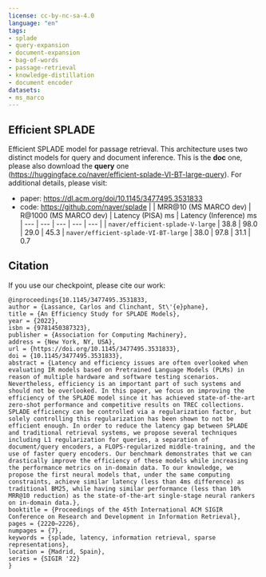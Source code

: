 ```yaml
---
license: cc-by-nc-sa-4.0
language: "en"
tags:
- splade
- query-expansion
- document-expansion
- bag-of-words
- passage-retrieval
- knowledge-distillation
- document encoder
datasets:
- ms_marco
---
```

## Efficient SPLADE 
Efficient SPLADE model for passage retrieval. This architecture uses two distinct models for query and document inference. This is the **doc** one, please also download the **query** one (https://huggingface.co/naver/efficient-splade-VI-BT-large-query). For additional details, please visit:
* paper: https://dl.acm.org/doi/10.1145/3477495.3531833
* code: https://github.com/naver/splade
| | MRR@10 (MS MARCO dev) | R@1000 (MS MARCO dev) | Latency (PISA) ms | Latency (Inference) ms
| --- | --- | --- | --- | --- |
| `naver/efficient-splade-V-large` | 38.8 | 98.0 | 29.0 | 45.3
| `naver/efficient-splade-VI-BT-large` | 38.0 | 97.8 | 31.1 | 0.7
## Citation
If you use our checkpoint, please cite our work:
```
@inproceedings{10.1145/3477495.3531833,
author = {Lassance, Carlos and Clinchant, St\'{e}phane},
title = {An Efficiency Study for SPLADE Models},
year = {2022},
isbn = {9781450387323},
publisher = {Association for Computing Machinery},
address = {New York, NY, USA},
url = {https://doi.org/10.1145/3477495.3531833},
doi = {10.1145/3477495.3531833},
abstract = {Latency and efficiency issues are often overlooked when evaluating IR models based on Pretrained Language Models (PLMs) in reason of multiple hardware and software testing scenarios. Nevertheless, efficiency is an important part of such systems and should not be overlooked. In this paper, we focus on improving the efficiency of the SPLADE model since it has achieved state-of-the-art zero-shot performance and competitive results on TREC collections. SPLADE efficiency can be controlled via a regularization factor, but solely controlling this regularization has been shown to not be efficient enough. In order to reduce the latency gap between SPLADE and traditional retrieval systems, we propose several techniques including L1 regularization for queries, a separation of document/query encoders, a FLOPS-regularized middle-training, and the use of faster query encoders. Our benchmark demonstrates that we can drastically improve the efficiency of these models while increasing the performance metrics on in-domain data. To our knowledge, we propose the first neural models that, under the same computing constraints, achieve similar latency (less than 4ms difference) as traditional BM25, while having similar performance (less than 10% MRR@10 reduction) as the state-of-the-art single-stage neural rankers on in-domain data.},
booktitle = {Proceedings of the 45th International ACM SIGIR Conference on Research and Development in Information Retrieval},
pages = {2220–2226},
numpages = {7},
keywords = {splade, latency, information retrieval, sparse representations},
location = {Madrid, Spain},
series = {SIGIR '22}
}
```
